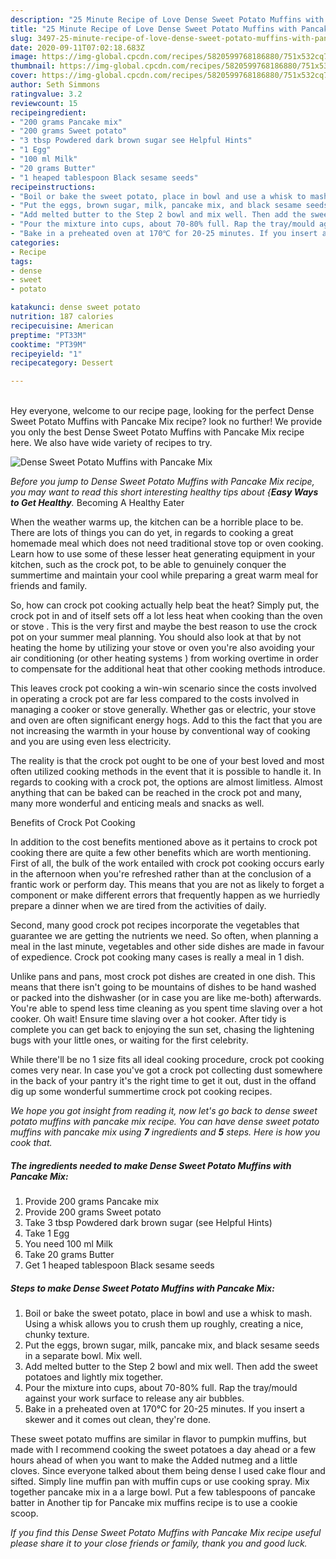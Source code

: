 ```yaml
---
description: "25 Minute Recipe of Love Dense Sweet Potato Muffins with Pancake Mix"
title: "25 Minute Recipe of Love Dense Sweet Potato Muffins with Pancake Mix"
slug: 3497-25-minute-recipe-of-love-dense-sweet-potato-muffins-with-pancake-mix
date: 2020-09-11T07:02:18.683Z
image: https://img-global.cpcdn.com/recipes/5820599768186880/751x532cq70/dense-sweet-potato-muffins-with-pancake-mix-recipe-main-photo.jpg
thumbnail: https://img-global.cpcdn.com/recipes/5820599768186880/751x532cq70/dense-sweet-potato-muffins-with-pancake-mix-recipe-main-photo.jpg
cover: https://img-global.cpcdn.com/recipes/5820599768186880/751x532cq70/dense-sweet-potato-muffins-with-pancake-mix-recipe-main-photo.jpg
author: Seth Simmons
ratingvalue: 3.2
reviewcount: 15
recipeingredient:
- "200 grams Pancake mix"
- "200 grams Sweet potato"
- "3 tbsp Powdered dark brown sugar see Helpful Hints"
- "1 Egg"
- "100 ml Milk"
- "20 grams Butter"
- "1 heaped tablespoon Black sesame seeds"
recipeinstructions:
- "Boil or bake the sweet potato, place in bowl and use a whisk to mash. Using a whisk allows you to crush them up roughly, creating a nice, chunky texture."
- "Put the eggs, brown sugar, milk, pancake mix, and black sesame seeds in a separate bowl. Mix well."
- "Add melted butter to the Step 2 bowl and mix well. Then add the sweet potatoes and lightly mix together."
- "Pour the mixture into cups, about 70-80% full. Rap the tray/mould against your work surface to release any air bubbles."
- "Bake in a preheated oven at 170℃ for 20-25 minutes. If you insert a skewer and it comes out clean, they&#39;re done."
categories:
- Recipe
tags:
- dense
- sweet
- potato

katakunci: dense sweet potato 
nutrition: 187 calories
recipecuisine: American
preptime: "PT33M"
cooktime: "PT39M"
recipeyield: "1"
recipecategory: Dessert

---
```

<br>
Hey everyone, welcome to our recipe page, looking for the perfect Dense Sweet Potato Muffins with Pancake Mix recipe? look no further! We provide you only the best Dense Sweet Potato Muffins with Pancake Mix recipe here. We also have wide variety of recipes to try.
<br>


![Dense Sweet Potato Muffins with Pancake Mix](https://img-global.cpcdn.com/recipes/5820599768186880/751x532cq70/dense-sweet-potato-muffins-with-pancake-mix-recipe-main-photo.jpg)

<i>Before you jump to Dense Sweet Potato Muffins with Pancake Mix recipe, you may want to read this short interesting healthy tips about {<strong>Easy Ways to Get Healthy</strong>.</i>
Becoming A Healthy Eater


When the weather warms up, the kitchen can be a horrible place to be. There are lots of things you can do yet, in regards to cooking a great homemade meal which does not need traditional stove top or oven cooking. Learn how to use some of these lesser heat generating equipment in your kitchen, such as the crock pot, to be able to genuinely conquer the summertime and maintain your cool while preparing a great warm meal for friends and family.

So, how can crock pot cooking actually help beat the heat? Simply put, the crock pot in and of itself sets off a lot less heat when cooking than the oven or stove . This is the very first and maybe the best reason to use the crock pot on your summer meal planning. You should also look at that by not heating the home by utilizing your stove or oven you're also avoiding your air conditioning (or other heating systems ) from working overtime in order to compensate for the additional heat that other cooking methods introduce.

This leaves crock pot cooking a win-win scenario since the costs involved in operating a crock pot are far less compared to the costs involved in managing a cooker or stove generally. Whether gas or electric, your stove and oven are often significant energy hogs. Add to this the fact that you are not increasing the warmth in your house by conventional way of cooking and you are using even less electricity.

 The reality is that the crock pot ought to be one of your best loved and most often utilized cooking methods in the event that it is possible to handle it. In regards to cooking with a crock pot, the options are almost limitless.  Almost anything that can be baked can be reached in the crock pot and many, many more wonderful and enticing meals and snacks as well.

Benefits of Crock Pot Cooking

In addition to the cost benefits mentioned above as it pertains to crock pot cooking there are quite a few other benefits which are worth mentioning. First of all, the bulk of the work entailed with crock pot cooking occurs early in the afternoon when you're refreshed rather than at the conclusion of a frantic work or perform day. This means that you are not as likely to forget a component or make different errors that frequently happen as we hurriedly prepare a dinner when we are tired from the activities of daily.

Second, many good crock pot recipes incorporate the vegetables that guarantee we are getting the nutrients we need. So often, when planning a meal in the last minute, vegetables and other side dishes are made in favour of expedience. Crock pot cooking many cases is really a meal in 1 dish.

 Unlike pans and pans, most crock pot dishes are created in one dish. This means that there isn't going to be mountains of dishes to be hand washed or packed into the dishwasher (or in case you are like me-both) afterwards. You're able to spend less time cleaning as you spent time slaving over a hot cooker. Oh wait! Ensure time slaving over a hot cooker. After tidy is complete you can get back to enjoying the sun set, chasing the lightening bugs with your little ones, or waiting for the first celebrity.

While there'll be no 1 size fits all ideal cooking procedure, crock pot cooking comes very near. In case you've got a crock pot collecting dust somewhere in the back of your pantry it's the right time to get it out, dust in the offand dig up some wonderful summertime crock pot cooking recipes.


<i>We hope you got insight from reading it, now let's go back to dense sweet potato muffins with pancake mix recipe. You can have dense sweet potato muffins with pancake mix using <strong>7</strong> ingredients and <strong>5</strong> steps. Here is how you cook that.
</i>

##### The ingredients needed to make Dense Sweet Potato Muffins with Pancake Mix:

1. Provide 200 grams Pancake mix
1. Provide 200 grams Sweet potato
1. Take 3 tbsp Powdered dark brown sugar (see Helpful Hints)
1. Take 1 Egg
1. You need 100 ml Milk
1. Take 20 grams Butter
1. Get 1 heaped tablespoon Black sesame seeds


##### Steps to make Dense Sweet Potato Muffins with Pancake Mix:

1. Boil or bake the sweet potato, place in bowl and use a whisk to mash. Using a whisk allows you to crush them up roughly, creating a nice, chunky texture.
1. Put the eggs, brown sugar, milk, pancake mix, and black sesame seeds in a separate bowl. Mix well.
1. Add melted butter to the Step 2 bowl and mix well. Then add the sweet potatoes and lightly mix together.
1. Pour the mixture into cups, about 70-80% full. Rap the tray/mould against your work surface to release any air bubbles.
1. Bake in a preheated oven at 170℃ for 20-25 minutes. If you insert a skewer and it comes out clean, they&#39;re done.


These sweet potato muffins are similar in flavor to pumpkin muffins, but made with I recommend cooking the sweet potatoes a day ahead or a few hours ahead of when you want to make the Added nutmeg and a little cloves. Since everyone talked about them being dense I used cake flour and sifted. Simply line muffin pan with muffin cups or use cooking spray. Mix together pancake mix in a a large bowl. Put a few tablespoons of pancake batter in Another tip for Pancake mix muffins recipe is to use a cookie scoop. 

<i>If you find this Dense Sweet Potato Muffins with Pancake Mix recipe useful please share it to your close friends or family, thank you and good luck.</i>
